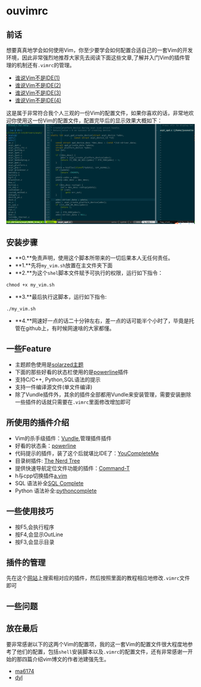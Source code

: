 ouvimrc
=======
## 前话
想要真真地学会如何使用Vim，你至少要学会如何配置合适自己的一套Vim的开发环境，因此非常强烈地推荐大家先去阅读下面这些文章,了解并入门Vim的插件管理的机制还有`.vimrc`的管理。
- [谁说Vim不是IDE(1)](http://www.cnblogs.com/chijianqiang/archive/2012/10/30/vim-1.html)
- [谁说Vim不是IDE(2)](http://www.cnblogs.com/chijianqiang/archive/2012/10/31/vim-2.html)
- [谁说Vim不是IDE(3)](http://www.cnblogs.com/chijianqiang/archive/2012/11/06/vim-3.html)
- [谁说Vim不是IDE(4)](http://www.cnblogs.com/chijianqiang/archive/2012/12/17/vim-4.html)

这是属于非常符合我个人三观的一份Vim的配置文件，如果你喜欢的话，非常地欢迎你使用这一份Vim的配置文件，配置完毕后的显示效果大概如下：
![效果图](https://github.com/jusonalien/ourvim/blob/master/la.png)

## 安装步骤

- **0.**免责声明，使用这个脚本所带来的一切后果本人无任何责任。
- **1.**先将`my_vim.sh`放置在主文件夹下面
- **2.**为这个`shel`脚本文件赋予可执行的权限，运行如下指令：
```
chmod +x my_vim.sh
```
- **3.**最后执行这脚本，运行如下指令:
```
./my_vim.sh
```
- **4.**网速好一点的话二十分钟左右，差一点的话可能半个小时了，毕竟是托管在github上，有时候网速啥的大家都懂。
 
## 一些Feature
- 主题颜色使用是[solarzed主题](https://github.com/altercation/vim-colors-solarized)
- 下面的那些好看的状态栏使用的是[powerline](http://vimawesome.com/plugin/vim-powerline-love-story)插件
- 支持C/C++, Python,SQL语法的提示
- 支持一件编译源文件(单文件编译)
- 除了Vundle插件外，其余的插件全部都用Vundle来安装管理，需要安装删除一些插件的话就只需要在`.vimrc`里面修改增加即可

## 所使用的插件介绍
- Vim的杀手级插件：[Vundle](http://vimawesome.com/plugin/vundle-vim),管理插件插件
- 好看的状态条：[powerline](http://vimawesome.com/plugin/vim-powerline-love-story)
- 代码提示的插件，装了这个后就堪比IDE了：[YouCompleteMe](http://vimawesome.com/plugin/youcompleteme)
- 目录树插件: [The Nerd Tree](http://vimawesome.com/plugin/the-nerd-tree)
- 提供快速导航定位文件功能的插件：[Command-T](http://vimawesome.com/plugin/command-t-ours)
- h与cpp切换插件[a.vim](http://vimawesome.com/plugin/a-vim)
- SQL 语法补全[SQL Complete](http://vimawesome.com/plugin/sqlcomplete-vim)
- Python 语法补全:[pythoncomplete](http://vimawesome.com/?q=pythoncomplete)

## 一些使用技巧
- 按F5,会执行程序
- 按F4,会显示OutLine
- 按F3,会显示目录

## 插件的管理
先在这个[网站](http://vimawesome.com/)上搜索相对应的插件，然后按照里面的教程相应地修改`.vimrc`文件即可

## 一些问题

## 放在最后
要非常感谢以下的这两个Vim的配置项，我的这一套Vim的配置文件很大程度地参考了他们的配置，包括`shell`安装脚本以及`.vimrc`的配置文件，还有非常感谢一开始的那四篇介绍vim博文的作者池建强先生。
- [ma6174](https://github.com/ma6174/vim)
- [dyl](https://github.com/dengyaolong/myvimrc)
